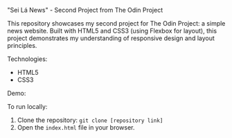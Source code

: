 "Sei Lá News" - Second Project from The Odin Project

This repository showcases my second project for The Odin Project: a simple news website. Built with HTML5 and CSS3 (using Flexbox for layout), this project demonstrates my understanding of responsive design and layout principles.

Technologies:

*   HTML5
*   CSS3

Demo:

To run locally:

1.  Clone the repository: `git clone [repository link]`
2.  Open the `index.html` file in your browser.
